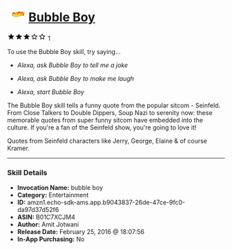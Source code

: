 # &nbsp;<img src="skill_icon" alt="Bubble Boy icon" width="36"> [Bubble Boy](http://alexa.amazon.com/#skills/amzn1.echo-sdk-ams.app.b9043837-26de-47ce-9fc0-da97d37d52f6)
![3 stars](../../images/ic_star_black_18dp_1x.png)![3 stars](../../images/ic_star_black_18dp_1x.png)![3 stars](../../images/ic_star_black_18dp_1x.png)![3 stars](../../images/ic_star_border_black_18dp_1x.png)![3 stars](../../images/ic_star_border_black_18dp_1x.png) 1

To use the Bubble Boy skill, try saying...

* *Alexa, ask Bubble Boy to tell me a joke*

* *Alexa, ask Bubble Boy to make me laugh*

* *Alexa, start Bubble Boy*

The Bubble Boy skill tells a funny quote from the popular sitcom - Seinfeld. From Close Talkers to Double Dippers, Soup Nazi to serenity now: these memorable quotes from super funny sitcom have embedded into the culture. If you're a fan of the Seinfeld show, you're going to love it!

Quotes from Seinfeld characters like Jerry, George, Elaine & of course Kramer.

***

### Skill Details

* **Invocation Name:** bubble boy
* **Category:** Entertainment
* **ID:** amzn1.echo-sdk-ams.app.b9043837-26de-47ce-9fc0-da97d37d52f6
* **ASIN:** B01C7XCJM4
* **Author:** Amit Jotwani
* **Release Date:** February 25, 2016 @ 18:07:56
* **In-App Purchasing:** No
